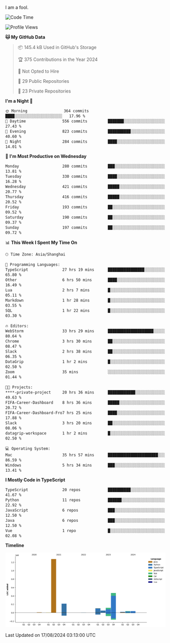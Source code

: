 I am a fool.

<!--START_SECTION:waka-->
![Code Time](http://img.shields.io/badge/Code%20Time-1%2C675%20hrs%2040%20mins-blue)

![Profile Views](http://img.shields.io/badge/Profile%20Views-8-blue)

**🐱 My GitHub Data** 

> 📦 145.4 kB Used in GitHub's Storage 
 > 
> 🏆 375 Contributions in the Year 2024
 > 
> 🚫 Not Opted to Hire
 > 
> 📜 29 Public Repositories 
 > 
> 🔑 23 Private Repositories 
 > 
**I'm a Night 🦉** 

```text
🌞 Morning                364 commits         ████░░░░░░░░░░░░░░░░░░░░░   17.96 % 
🌆 Daytime                556 commits         ███████░░░░░░░░░░░░░░░░░░   27.43 % 
🌃 Evening                823 commits         ██████████░░░░░░░░░░░░░░░   40.60 % 
🌙 Night                  284 commits         ████░░░░░░░░░░░░░░░░░░░░░   14.01 % 
```
📅 **I'm Most Productive on Wednesday** 

```text
Monday                   280 commits         ███░░░░░░░░░░░░░░░░░░░░░░   13.81 % 
Tuesday                  330 commits         ████░░░░░░░░░░░░░░░░░░░░░   16.28 % 
Wednesday                421 commits         █████░░░░░░░░░░░░░░░░░░░░   20.77 % 
Thursday                 416 commits         █████░░░░░░░░░░░░░░░░░░░░   20.52 % 
Friday                   193 commits         ██░░░░░░░░░░░░░░░░░░░░░░░   09.52 % 
Saturday                 190 commits         ██░░░░░░░░░░░░░░░░░░░░░░░   09.37 % 
Sunday                   197 commits         ██░░░░░░░░░░░░░░░░░░░░░░░   09.72 % 
```


📊 **This Week I Spent My Time On** 

```text
🕑︎ Time Zone: Asia/Shanghai

💬 Programming Languages: 
TypeScript               27 hrs 19 mins      ████████████████░░░░░░░░░   65.80 % 
Other                    6 hrs 50 mins       ████░░░░░░░░░░░░░░░░░░░░░   16.49 % 
Lua                      2 hrs 7 mins        █░░░░░░░░░░░░░░░░░░░░░░░░   05.11 % 
Markdown                 1 hr 28 mins        █░░░░░░░░░░░░░░░░░░░░░░░░   03.55 % 
SQL                      1 hr 22 mins        █░░░░░░░░░░░░░░░░░░░░░░░░   03.30 % 

🔥 Editors: 
WebStorm                 33 hrs 29 mins      ████████████████████░░░░░   80.64 % 
Chrome                   3 hrs 30 mins       ██░░░░░░░░░░░░░░░░░░░░░░░   08.47 % 
Slack                    2 hrs 38 mins       ██░░░░░░░░░░░░░░░░░░░░░░░   06.35 % 
DataGrip                 1 hr 2 mins         █░░░░░░░░░░░░░░░░░░░░░░░░   02.50 % 
Zoom                     35 mins             ░░░░░░░░░░░░░░░░░░░░░░░░░   01.44 % 

🐱‍💻 Projects: 
****-private-project     20 hrs 36 mins      ████████████░░░░░░░░░░░░░   49.63 % 
FIFA-Career-Dashboard    8 hrs 36 mins       █████░░░░░░░░░░░░░░░░░░░░   20.72 % 
FIFA-Career-Dashboard-Fro7 hrs 25 mins       ████░░░░░░░░░░░░░░░░░░░░░   17.88 % 
Slack                    3 hrs 20 mins       ██░░░░░░░░░░░░░░░░░░░░░░░   08.06 % 
datagrip-workspace       1 hr 2 mins         █░░░░░░░░░░░░░░░░░░░░░░░░   02.50 % 

💻 Operating System: 
Mac                      35 hrs 57 mins      ██████████████████████░░░   86.59 % 
Windows                  5 hrs 34 mins       ███░░░░░░░░░░░░░░░░░░░░░░   13.41 % 
```

**I Mostly Code in TypeScript** 

```text
TypeScript               20 repos            ██████████░░░░░░░░░░░░░░░   41.67 % 
Python                   11 repos            ██████░░░░░░░░░░░░░░░░░░░   22.92 % 
JavaScript               6 repos             ███░░░░░░░░░░░░░░░░░░░░░░   12.50 % 
Java                     6 repos             ███░░░░░░░░░░░░░░░░░░░░░░   12.50 % 
Vue                      1 repo              █░░░░░░░░░░░░░░░░░░░░░░░░   02.08 % 
```



**Timeline**

![Lines of Code chart](https://raw.githubusercontent.com/VeejaLiu/VeejaLiu/master/assets/bar_graph.png)


 Last Updated on 17/08/2024 03:13:00 UTC
<!--END_SECTION:waka-->

